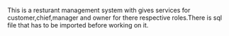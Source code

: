 This is a resturant management system with gives services for customer,chief,manager and owner for there respective roles.There is sql file that has to be imported before working on it.
